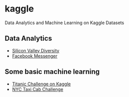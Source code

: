 # kaggle

Data Analytics and Machine Learning on Kaggle Datasets

## Data Analytics
- [Silicon Valley Diversity](/kaggle/Silicon-Valley-Diversity-Data)
- [Facebook Messenger](/kaggle/Facebook-Messenger/)

## Some basic machine learning
- [Titanic Challenge on Kaggle]("https://github.com/arora-aditya/kaggle/tree/master/Titanic")
- [NYC Taxi Cab Challenge]("https://github.com/arora-aditya/kaggle/tree/master/NYC-Taxi-Duration")
